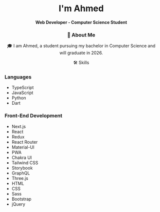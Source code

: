 <h1 align="center">
  I'm Ahmed 
</h1>
<h4 align="center">
  Web Developer - Computer Science Student
</h4>

<h3 align="center">
  🚀 About Me
</h3>

<p align="center">
  🎓 I am Ahmed, a student pursuing my bachelor in Computer Science and will graduate in 2026.
</p>

<p align="center">
  🛠️ Skills
</p>

### Languages
- TypeScript
- JavaScript
- Python
- Dart

### Front-End Development
- Next.js
- React
- Redux
- React Router
- Material-UI
- PWA
- Chakra UI
- Tailwind CSS
- Storybook
- GraphQL
- Three.js
- HTML
- CSS
- Sass
- Bootstrap
- jQuery
